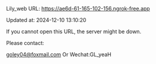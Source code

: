 Lily_web URL: https://ae6d-61-165-102-156.ngrok-free.app

Updated at: 2024-12-10 13:10:20

If you cannot open this URL, the server might be down.

Please contact: 

goley04@foxmail.com Or Wechat:GL_yeaH